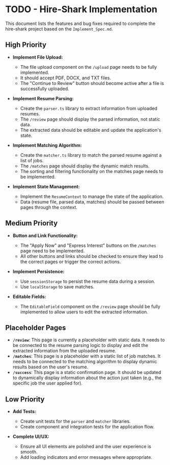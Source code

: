 # TODO - Hire-Shark Implementation

This document lists the features and bug fixes required to complete the hire-shark project based on the `Implement_Spec.md`.

## High Priority

- **Implement File Upload:**
  - The file upload component on the `/upload` page needs to be fully implemented.
  - It should accept PDF, DOCX, and TXT files.
  - The "Continue to Review" button should become active after a file is successfully uploaded.

- **Implement Resume Parsing:**
  - Create the `parser.ts` library to extract information from uploaded resumes.
  - The `/review` page should display the parsed information, not static data.
  - The extracted data should be editable and update the application's state.

- **Implement Matching Algorithm:**
  - Create the `matcher.ts` library to match the parsed resume against a list of jobs.
  - The `/matches` page should display the dynamic match results.
  - The sorting and filtering functionality on the matches page needs to be implemented.

- **Implement State Management:**
  - Implement the `ResumeContext` to manage the state of the application.
  - Data (resume file, parsed data, matches) should be passed between pages through the context.

## Medium Priority

- **Button and Link Functionality:**
  - The "Apply Now" and "Express Interest" buttons on the `/matches` page need to be implemented.
  - All other buttons and links should be checked to ensure they lead to the correct pages or trigger the correct actions.

- **Implement Persistence:**
  - Use `sessionStorage` to persist the resume data during a session.
  - Use `localStorage` to save matches.

- **Editable Fields:**
  - The `EditableField` component on the `/review` page should be fully implemented to allow users to edit the extracted information.

## Placeholder Pages

- **`/review`**: This page is currently a placeholder with static data. It needs to be connected to the resume parsing logic to display and edit the extracted information from the uploaded resume.
- **`/matches`**: This page is a placeholder with a static list of job matches. It needs to be connected to the matching algorithm to display dynamic results based on the user's resume.
- **`/success`**: This page is a static confirmation page. It should be updated to dynamically display information about the action just taken (e.g., the specific job the user applied for).

## Low Priority

- **Add Tests:**
  - Create unit tests for the `parser` and `matcher` libraries.
  - Create component and integration tests for the application flow.

- **Complete UI/UX:**
  - Ensure all UI elements are polished and the user experience is smooth.
  - Add loading indicators and error messages where appropriate.